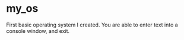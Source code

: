 # my_os
First basic operating system I created. You are able to enter text into a console window, and exit.
